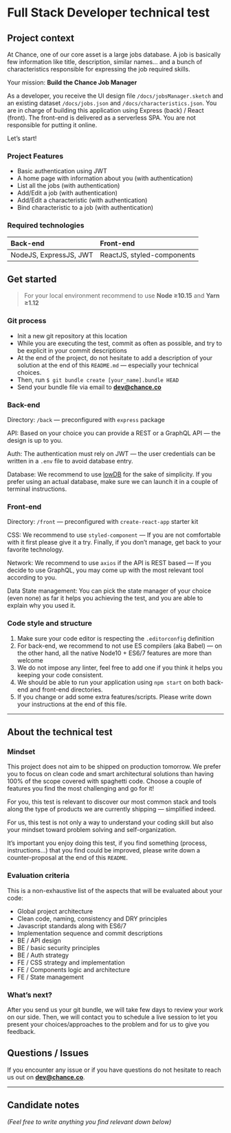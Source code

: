 
# Full Stack Developer technical test

## Project context
At Chance, one of our core asset is a large jobs database. A job is basically few information like title, description, similar names… and a bunch of characteristics responsible for expressing the job required skills.

Your mission: **Build the Chance Job Manager**

As a developer, you receive the UI design file `/docs/jobsManager.sketch` and an existing dataset `/docs/jobs.json` and `/docs/characteristics.json`. You are in charge of building this application using Express (back) / React (front). The front-end is delivered as a serverless SPA. You are not responsible for putting it online.

Let’s start!

### Project Features

- Basic authentication using JWT
- A home page with information about you (with authentication)
- List all the jobs (with authentication)
- Add/Edit a job (with authentication)
- Add/Edit a characteristic (with authentication)
- Bind characteristic to a job (with authentication)

### Required technologies

| **Back-end** | **Front-end** |
|:--|:--|
| NodeJS, ExpressJS, JWT | ReactJS, styled-components |

## Get started

> For your local environment recommend to use **Node ≥10.15** and  **Yarn ≥1.12**

### Git process

- Init a new git repository at this location
- While you are executing the test, commit as often as possible, and try to be explicit in your commit descriptions
- At the end of the project, do not hesitate to add a description of your solution at the end of this `README.md` — especially your technical choices.
- Then, run `$ git bundle create [your_name].bundle HEAD`
- Send your bundle file via email to **dev@chance.co**

### Back-end

Directory: `/back` — preconfigured with `express` package

API: Based on your choice you can provide a REST or a GraphQL API — the design is up to you.

Auth: The authentication must rely on JWT — the user credentials can be written in a `.env` file to avoid database entry.

Database: We recommend to use [lowDB](https://github.com/typicode/lowdb) for the sake of simplicity. If you prefer using an actual database, make sure we can launch it in a couple of terminal instructions.

### Front-end

Directory: `/front` — preconfigured with `create-react-app` starter kit

CSS: We recommend to use `styled-component` — If you are not comfortable with it first please give it a try. Finally, if you don’t manage, get back to your favorite technology.

Network: We recommend to use `axios` if the API is REST based — If you decide to use GraphQL, you may come up with the most relevant tool according to you.

Data State management: You can pick the state manager of your choice (even none) as far it helps you achieving the test, and you are able to explain why you used it.

### Code style and structure

1. Make sure your code editor is respecting the `.editorconfig` definition
2. For back-end, we recommend to not use ES compilers (aka Babel) — on the other hand, all the native Node10 + ES6/7 features are more than welcome
3. We do not impose any linter, feel free to add one if you think it helps you keeping your code consistent.
4. We should be able to run your application using `npm start` on both back-end and front-end directories.
4. If you change or add some extra features/scripts. Please write down your instructions at the end of this file.

---

## About the technical test

### Mindset

This project does not aim to be shipped on production tomorrow. We prefer you to focus on clean code and smart architectural solutions than having 100% of the scope covered with spaghetti code. Choose a couple of features you find the most challenging and go for it!

For you, this test is relevant to discover our most common stack and tools along the type of products we are currently shipping — simplified indeed.

For us, this test is not only a way to understand your coding skill but also your mindset toward problem solving and self-organization.

It’s important you enjoy doing this test, if you find something (process, instructions…) that you find could be improved, please write down a counter-proposal at the end of this `README`.

### Evaluation criteria

This is a non-exhaustive list of the aspects that will be evaluated about your code:

- Global project architecture
- Clean code, naming, consistency and DRY principles
- Javascript standards along with ES6/7
- Implementation sequence and commit descriptions
- BE / API design
- BE / basic security principles
- BE / Auth strategy
- FE / CSS strategy and implementation
- FE / Components logic and architecture
- FE / State management

### What’s next?

After you send us your git bundle, we will take few days to review your work on our side. Then, we will contact you to schedule a live session to let you present your choices/approaches to the problem and for us to give you feedback.

## Questions / Issues

If you encounter any issue or if you have questions do not hesitate to reach us out on **dev@chance.co**.

---

## Candidate notes

*(Feel free to write anything you find relevant down below)*
